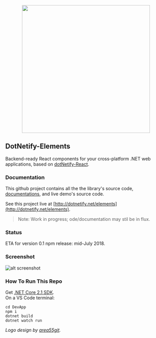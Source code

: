 <p align="center"><img width="400px" src="http://dotnetify.net/content/images/dotnetify-logo.png"></p>

## DotNetify-Elements
Backend-ready React components for your cross-platform .NET web applications, based on [dotNetify-React](http://dotnetify.net/react).

### Documentation

This github project contains all the the library's source code, [documentations](https://github.com/dsuryd/dotNetify-Elements/tree/master/DevApp/server/Docs), and live demo's source code.

See this project live at [http://dotnetify.net/elements](http://dotnetify.net/elements).  
> Note: Work in progress; ode/documentation may stil be in flux.

### Status
ETA for version 0.1 npm release: mid-July 2018.

### Screenshot

![alt screenshot](https://dsuryd.tinytake.com/media/79759b?filename=1527963918863_DotNetifyElement_Screenshot_1527963918.gif)

### How To Run This Repo

Get [.NET Core 2.1 SDK](https://www.microsoft.com/net/download/dotnet-core/sdk-2.1.300).  
On a VS Code terminal:

```
cd DevApp
npm i 
dotnet build
dotnet watch run
```
  
_Logo design by [area55git](https://github.com/area55git)._

